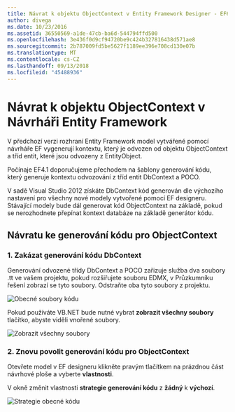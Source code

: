 ```yaml
---
title: Návrat k objektu ObjectContext v Entity Framework Designer - EF6
author: divega
ms.date: 10/23/2016
ms.assetid: 36550569-a1de-47cb-ba6d-544794ffd500
ms.openlocfilehash: 3e436f0d9cf94720be9c424b327816438d571ae8
ms.sourcegitcommit: 2b787009fd5be5627f1189ee396e708cd130e07b
ms.translationtype: MT
ms.contentlocale: cs-CZ
ms.lasthandoff: 09/13/2018
ms.locfileid: "45488936"
---
```

# <a name="reverting-to-objectcontext-in-entity-framework-designer"></a>Návrat k objektu ObjectContext v Návrháři Entity Framework
V předchozí verzi rozhraní Entity Framework model vytvářené pomocí návrháře EF vygenerují kontextu, který je odvozen od objektu ObjectContext a tříd entit, které jsou odvozeny z EntityObject.

Počínaje EF4.1 doporučujeme přechodem na šablony generování kódu, který generuje kontextu odvozování z tříd entit DbContext a POCO.

V sadě Visual Studio 2012 získáte DbContext kód generován dle výchozího nastavení pro všechny nové modely vytvořené pomocí EF designeru. Stávající modely bude dál generovat kód ObjectContext na základě, pokud se nerozhodnete přepínat kontext databáze na základě generátor kódu.

## <a name="reverting-back-to-objectcontext-code-generation"></a>Návratu ke generování kódu pro ObjectContext

### <a name="1-disable-dbcontext-code-generation"></a>1. Zakázat generování kódu DbContext

Generování odvozené třídy DbContext a POCO zařizuje služba dva soubory .tt ve vašem projektu, pokud rozšiřujete souboru EDMX, v Průzkumníku řešení zobrazí se tyto soubory. Odstraňte oba tyto soubory z projektu.

![Obecné soubory kódu](~/ef6/media/codegenfiles.png)

Pokud používáte VB.NET bude nutné vybrat **zobrazit všechny soubory** tlačítko, abyste viděli vnořené soubory.

![Zobrazit všechny soubory](~/ef6/media/showallfiles.png)

### <a name="2-re-enable-objectcontext-code-generation"></a>2. Znovu povolit generování kódu pro ObjectContext

Otevřete model v EF designeru klikněte pravým tlačítkem na prázdnou část návrhové ploše a vyberte **vlastnosti**.

V okně změnit vlastnosti **strategie generování kódu** z **žádný** k **výchozí**.

![Strategie obecné kódu](~/ef6/media/codegenstrategy.png)
